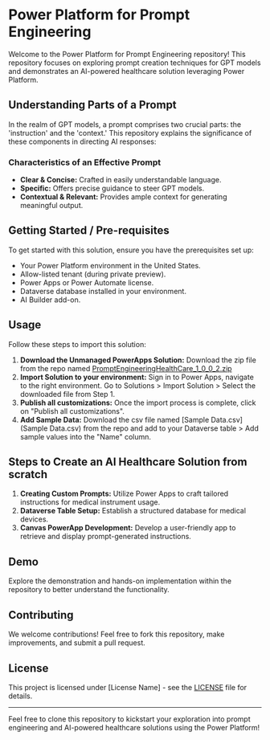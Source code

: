 # Power Platform for Prompt Engineering

Welcome to the Power Platform for Prompt Engineering repository! This repository focuses on exploring prompt creation techniques for GPT models and demonstrates an AI-powered healthcare solution leveraging Power Platform.

## Understanding Parts of a Prompt

In the realm of GPT models, a prompt comprises two crucial parts: the 'instruction' and the 'context.' This repository explains the significance of these components in directing AI responses:

### Characteristics of an Effective Prompt

- **Clear & Concise:** Crafted in easily understandable language.
- **Specific:** Offers precise guidance to steer GPT models.
- **Contextual & Relevant:** Provides ample context for generating meaningful output.

## Getting Started / Pre-requisites

To get started with this solution, ensure you have the prerequisites set up:

- Your Power Platform environment in the United States.
- Allow-listed tenant (during private preview).
- Power Apps or Power Automate license.
- Dataverse database installed in your environment.
- AI Builder add-on.

## Usage

Follow these steps to import this solution:

1. **Download the Unmanaged PowerApps Solution:** Download the zip file from the repo named [PromptEngineeringHealthCare_1_0_0_2.zip](PromptEngineeringHealthCare_1_0_0_2.zip)
2. **Import Solution to your environment:** Sign in to Power Apps, navigate to the right environment. Go to Solutions > Import Solution > Select the downloaded file from Step 1.
3. **Publish all customizations:** Once the import process is complete, click on "Publish all customizations".
4. **Add Sample Data:** Download the csv file named [Sample Data.csv](Sample Data.csv) from the repo and add to your Dataverse table > Add sample values into the "Name" column.

## Steps to Create an AI Healthcare Solution from scratch

1. **Creating Custom Prompts:** Utilize Power Apps to craft tailored instructions for medical instrument usage.
2. **Dataverse Table Setup:** Establish a structured database for medical devices.
3. **Canvas PowerApp Development:** Develop a user-friendly app to retrieve and display prompt-generated instructions.

## Demo

Explore the demonstration and hands-on implementation within the repository to better understand the functionality.

## Contributing

We welcome contributions! Feel free to fork this repository, make improvements, and submit a pull request.

## License

This project is licensed under [License Name] - see the [LICENSE](LICENSE) file for details.

---

Feel free to clone this repository to kickstart your exploration into prompt engineering and AI-powered healthcare solutions using the Power Platform!
